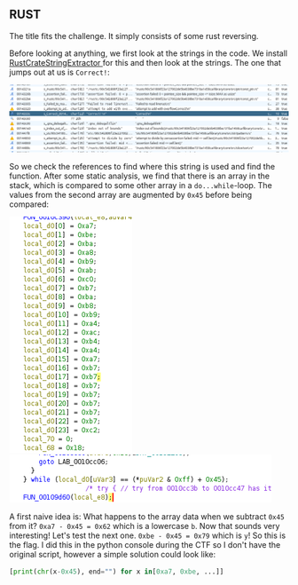 ## RUST

The title fits the challenge. It simply consists of some rust reversing.

Before looking at anything, we first look at the strings in the code. We install [RustCrateStringExtractor
](https://github.com/BinaryDefense/GhidraRustDependenciesExtractor) for this and then look at the strings. 
The one that jumps out at us is `Correct!`:

![Correct!](correct.png)

So we check the references to find where this string is used and find the function.
After some static analysis, we find that there is an array in the stack, which is compared to some other array in a `do...while`-loop. The values from the second array are augmented by `0x45` before being compared:

![The array](thearray.png)
![do_while_tail](do_while_tail.png)

A first naive idea is: What happens to the array data when we subtract `0x45` from it? `0xa7 - 0x45 = 0x62` which is a lowercase `b`. Now that sounds very interesting! Let's test the next one. `0xbe - 0x45 = 0x79` which is `y`! So this is the flag. I did this in the python console during the CTF so I don't have the original script, however a simple solution could look like:

```python
[print(chr(x-0x45), end="") for x in[0xa7, 0xbe, ...]]
```


